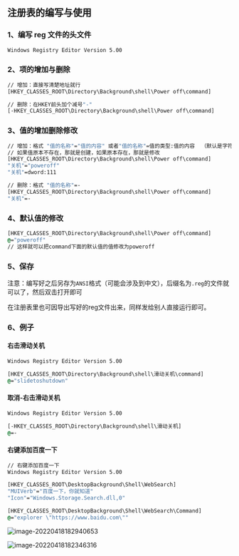 ## 注册表的编写与使用

### 1、编写 reg 文件的头文件

```cmd
Windows Registry Editor Version 5.00
```

### 2、项的增加与删除

```cmd
// 增加：直接写清楚地址就行
[HKEY_CLASSES_ROOT\Directory\Background\shell\Power off\command]

// 删除：在HKEY前头加个减号"-"
[-HKEY_CLASSES_ROOT\Directory\Background\shell\Power off\command]
```

### 3、值的增加删除修改

```cmd
// 增加：格式 "值的名称"="值的内容" 或者"值的名称"=值的类型:值的内容  （默认是字符串值）
// 如果值原本不存在，那就是创建，如果原本存在，那就是修改
[HKEY_CLASSES_ROOT\Directory\Background\shell\Power off\command]
"关机"="poweroff"
"关机"=dword:111

// 删除：格式 "值的名称"=-
[HKEY_CLASSES_ROOT\Directory\Background\shell\Power off\command]
"关机"=-
```

### 4、默认值的修改

```cmd
[HKEY_CLASSES_ROOT\Directory\Background\shell\Power off\command]
@="poweroff"
// 这样就可以把command下面的默认值的值修改为poweroff
```

### 5、保存

注意：编写好之后另存为`ANSI`格式（可能会涉及到中文），后缀名为`.reg`的文件就可以了，然后双击打开即可

在注册表里也可因导出写好的reg文件出来，同样发给别人直接运行即可。

### 6、例子

#### 右击滑动关机

```cmd
Windows Registry Editor Version 5.00

[HKEY_CLASSES_ROOT\Directory\Background\shell\滑动关机\command]
@="slidetoshutdown"
```



#### 取消-右击滑动关机

```cmd
Windows Registry Editor Version 5.00

[-HKEY_CLASSES_ROOT\Directory\Background\shell\滑动关机]
@=-
```



#### 右键添加百度一下

```cmd
// 右键添加百度一下
Windows Registry Editor Version 5.00

[HKEY_CLASSES_ROOT\DesktopBackground\Shell\WebSearch]
"MUIVerb"="百度一下，你就知道"
"Icon"="Windows.Storage.Search.dll,0"

[HKEY_CLASSES_ROOT\DesktopBackground\Shell\WebSearch\Command]
@="explorer \"https://www.baidu.com\""
```

![image-20220418182940653](C:\Users\cuite\Documents\GitHub\NoteBook_Markdown\images\image-20220418182940653.png)

![image-20220418182346316](C:\Users\cuite\Documents\GitHub\NoteBook_Markdown\images\image-20220418182346316.png)

